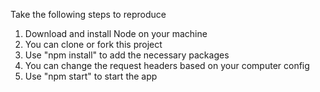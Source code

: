 Take the following steps to reproduce

1. Download and install Node on your machine
2. You can clone or fork this project
3. Use "npm install" to add the necessary packages
4. You can change the request headers based on your computer config
6. Use "npm start" to start the app
